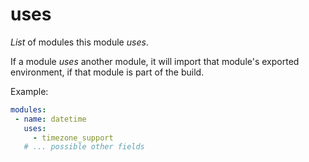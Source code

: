 # uses

_List_ of modules this module _uses_.

If a module _uses_ another module, it will import that module's exported
environment, if that module is part of the build.

Example:

```yaml
modules:
 - name: datetime
   uses:
     - timezone_support
   # ... possible other fields
```
